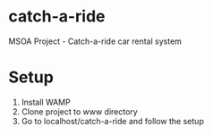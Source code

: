 # catch-a-ride
MSOA Project - Catch-a-ride car rental system
# Setup
1. Install WAMP
2. Clone project to www directory
3. Go to localhost/catch-a-ride and follow the setup
